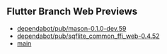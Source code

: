 ## Flutter Branch Web Previews

- [dependabot/pub/mason-0.1.0-dev.59](./dependabot/pub/mason-0.1.0-dev.59/)
- [dependabot/pub/sqflite_common_ffi_web-0.4.52](./dependabot/pub/sqflite_common_ffi_web-0.4.52/)
- [main](./main/)
